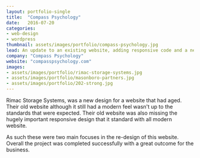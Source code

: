 ```yaml
---
layout: portfolio-single
title:  "Compass Psychology"
date:   2016-07-20
categories:
- web-design
- wordpress
thumbnail: assets/images/portfolio/compass-psychology.jpg
lead: An update to an existing website, adding responsive code and a new look
company: "Compass Psychology"
website: "compasspsychology.com"
images:
- assets/images/portfolio/rimac-storage-systems.jpg
- assets/images/portfolio/masonboro-partners.jpg
- assets/images/portfolio/202-strong.jpg
---
```


Rimac Storage Systems, was a new design for a website that had aged. Their old website although it still had a modern feel wasn't up to the standards that were expected. Their old website was also missing the hugely important responsive design that it standard with all modern website.

As such these were two main focuses in the re-design of this website. Overall the project was completed successfully with a great outcome for the business.
